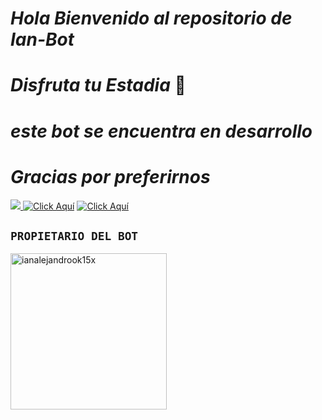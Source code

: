 # *Hola Bienvenido al repositorio de Ian-Bot*
# *Disfruta tu Estadia* 🌸
# *este bot se encuentra en desarrollo*
# *Gracias por preferirnos*
<a href="http://wa.me/543876577197" target="blank"><img src="https://img.shields.io/badge/IAN_ALEJANDRO CREADOR-25D366?style=for-the-badge&logo=whatsapp&logoColor=white" />
[![Click Aquí](https://img.shields.io/badge/Grupo-Pixelmon-25D366?style=for-the-badge&logo=whatsapp&logoColor=white)](https://chat.whatsapp.com/GtO9blPDvBv5Z5d4EW7RZz)
[![Click Aquí](https://img.shields.io/badge/Canal-25D366?style=for-the-badge&logo=whatsapp&logoColor=white)](https://whatsapp.com/channel/0029VajkZ6bIXnlwPZmbuH1u)
## `PROPIETARIO DEL BOT`
<a href="https://github.com/ianalejandrook15x"><img src="https://github.com/ianalejandrook15x.png" width="250" height="250" alt="ianalejandrook15x"/></a>
